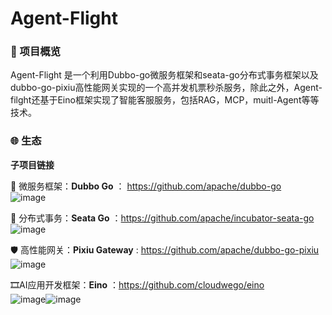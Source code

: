 # Agent-Flight
### 🚀 项目概览  
Agent-Flight 是一个利用Dubbo-go微服务框架和seata-go分布式事务框架以及dubbo-go-pixiu高性能网关实现的一个高并发机票秒杀服务，除此之外，Agent-filght还基于Eino框架实现了智能客服服务，包括RAG，MCP，muitl-Agent等等技术。  
### 🌐 生态  
  **子项目链接​**  
  
  🧩 微服务框架：**Dubbo Go​**  ： https://github.com/apache/dubbo-go  
  ![image](https://github.com/user-attachments/assets/b163f79c-f357-4485-bf44-81a67fd0e4d4)
  
  
  🔄 分布式事务：**Seata Go**  ：https://github.com/apache/incubator-seata-go  
 ![image](https://github.com/user-attachments/assets/dc4389ee-5ed1-4d23-b93d-b3bacae416bf)

  
  
  🛡️ 高性能网关：**Pixiu Gateway​**  : https://github.com/apache/dubbo-go-pixiu  
![image](https://github.com/user-attachments/assets/3370c870-054a-4d43-be82-978e8b49616f)

 
  
  🎞️AI应用开发框架：**Eino**  ：https://github.com/cloudwego/eino  
![image](https://github.com/user-attachments/assets/12b194e2-0cd3-4ef2-b17a-7e49edf9d9c8)![image](https://github.com/user-attachments/assets/d9018f30-435d-42ec-baa1-f8d80c2b5369)




